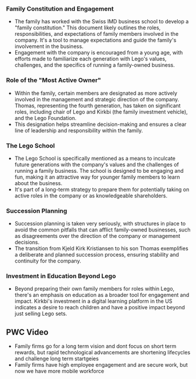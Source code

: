 ### Family Constitution and Engagement

- The family has worked with the Swiss IMD business school to develop a "family constitution." This document likely outlines the roles, responsibilities, and expectations of family members involved in the company. It's a tool to manage expectations and guide the family's involvement in the business.
- Engagement with the company is encouraged from a young age, with efforts made to familiarize each generation with Lego's values, challenges, and the specifics of running a family-owned business.

### Role of the "Most Active Owner"

- Within the family, certain members are designated as more actively involved in the management and strategic direction of the company. Thomas, representing the fourth generation, has taken on significant roles, including chair of Lego and Kirkbi (the family investment vehicle), and the Lego Foundation.
- This designation helps streamline decision-making and ensures a clear line of leadership and responsibility within the family.

### The Lego School

- The Lego School is specifically mentioned as a means to inculcate future generations with the company's values and the challenges of running a family business. The school is designed to be engaging and fun, making it an attractive way for younger family members to learn about the business.
- It's part of a long-term strategy to prepare them for potentially taking on active roles in the company or as knowledgeable shareholders.

### Succession Planning

- Succession planning is taken very seriously, with structures in place to avoid the common pitfalls that can afflict family-owned businesses, such as disagreements over the direction of the company or management decisions.
- The transition from Kjeld Kirk Kristiansen to his son Thomas exemplifies a deliberate and planned succession process, ensuring stability and continuity for the company.

### Investment in Education Beyond Lego

- Beyond preparing their own family members for roles within Lego, there's an emphasis on education as a broader tool for engagement and impact. Kirkbi's investment in a digital learning platform in the US indicates a desire to reach children and have a positive impact beyond just selling Lego sets.


## PWC Video
- Family firms go for a long term vision and dont focus on short term rewards, but rapid technological advancements are shortening lifecycles and challenge long term startgeies
- Family firms have high employee engagement and are secure work, but now we have more mobile workforce